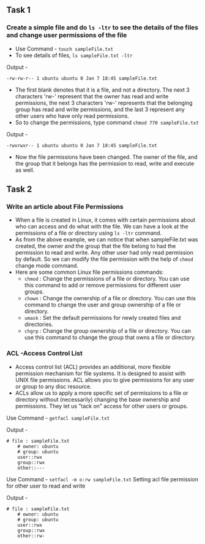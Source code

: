 ## Task 1
### Create a simple file and do `ls -ltr` to see the details of the files and change user permissions of the file

- Use Command - `touch sampleFile.txt`
- To see details of files, `ls sampleFile.txt -ltr`

Output  -

    -rw-rw-r-- 1 ubuntu ubuntu 0 Jan 7 18:45 sampleFile.txt

- The first blank denotes that it is a file, and not a directory. The next 3 characters 'rw-' represent that the owner has read and write permissions, the next 3 characters 'rw-' represents that the belonging group has read and write permissions, and the last 3 represent any other users who have only read permissions.
- So to change the permissions, type command `chmod 770 sampleFile.txt`

Output  -

    -rwxrwxr-- 1 ubuntu ubuntu 0 Jan 7 18:45 sampleFile.txt
		
- Now the file permissions have been changed. The owner of the file, and the group that it belongs has the permission to read, write and execute as well.

## Task 2
### Write an article about File Permissions

- When a file is created in Linux, it comes with certain permissions about who can access and do what with the file. We can have a look at the permissions of a file or directory using `ls -ltr` command. 
- As from the above example, we can notice that when sampleFile.txt was created, the owner and the group that the file belong to had the permission to read and write. Any other user had only read permission by default. So we can modify the file permission with the help of `chmod` change mode command. 
- Here are some common Linux file permissions commands:
	+ `chmod` : Change the permissions of a file or directory. You can use this command to add or remove permissions for different user groups.
	+ `chown` : Change the ownership of a file or directory. You can use this command to change the user and group ownership of a file or directory.
	+ `umask` : Set the default permissions for newly created files and directories.
	+ `chgrp` : Change the group ownership of a file or directory. You can use this command to change the group that owns a file or directory.

### ACL -Access Control List
- Access control list (ACL) provides an additional, more flexible permission mechanism for file systems. It is designed to assist with UNIX file permissions. ACL allows you to give permissions for any user or group to any disc resource.
- ACLs allow us to apply a more specific set of permissions to a file or directory without (necessarily) changing the base ownership and permissions. They let us "tack on" access for other users or groups. 

Use Command - `getfacl sampleFile.txt`

Output  -

    # file : sampleFile.txt
		# owner: ubuntu
		# group: ubuntu
		user::rwx
		group::rwx
		other::---
		
Use Command - `setfacl -m o:rw sampleFile.txt` Setting acl file permission for other user to read and write

Output  -

    # file : sampleFile.txt
		# owner: ubuntu
		# group: ubuntu
		user::rwx
		group::rwx
		other::rw-
		
